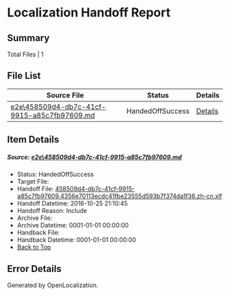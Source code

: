 # <a name='report-top'></a> Localization Handoff Report

## Summary
 Total Files | 1

## File List
 Source File | Status | Details 
 ----------- | ------ | ------- 
 [e2e\458509d4-db7c-41cf-9915-a85c7fb97609.md](https://github.com/OpenLocalizationTestOrg/ol-test0/blob/78b8e1c3100a578cf9e9ce2c17d7a7d95567bdcb/e2e/458509d4-db7c-41cf-9915-a85c7fb97609.md) | HandedOffSuccess | [Details](#c8a29070765a06f9e6ce9424ad7caade6a668f0a3)

## Item Details
##### <a name='c8a29070765a06f9e6ce9424ad7caade6a668f0a3'></a> Source: [e2e\458509d4-db7c-41cf-9915-a85c7fb97609.md](https://github.com/OpenLocalizationTestOrg/ol-test0/blob/78b8e1c3100a578cf9e9ce2c17d7a7d95567bdcb/e2e/458509d4-db7c-41cf-9915-a85c7fb97609.md)
* Status: HandedOffSuccess
* Target File: 
* Handoff File: [458509d4-db7c-41cf-9915-a85c7fb97609.4356e70113ecdc41fbe23555d593b7f374da1f36.zh-cn.xlf](https://github.com/OpenLocalizationTestOrg/ol-test0-handoff/blob/337d1da11664d2950f5fab1ab93ec2b76fb35a72/ol-handoff/OpenLocalizationTestOrg/ol-test0-zhcn/shujia/ht/458509d4-db7c-41cf-9915-a85c7fb97609.4356e70113ecdc41fbe23555d593b7f374da1f36.zh-cn.xlf)
* Handoff Datetime: 2016-10-25 21:10:45
* Handoff Reason: Include
* Archive File: 
* Archive Datetime: 0001-01-01 00:00:00
* Handback File: 
* Handback Datetime: 0001-01-01 00:00:00
* [Back to Top](#report-top)


## Error Details

Generated by OpenLocalization.
